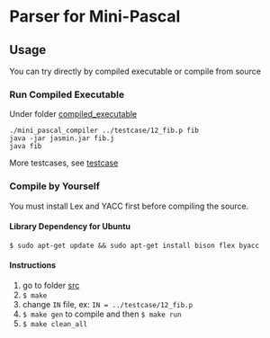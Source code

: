 # Parser for Mini-Pascal

## Usage
You can try directly by compiled executable or compile from source
### Run Compiled Executable
 Under folder [compiled_executable](compiled_executable)
```
./mini_pascal_compiler ../testcase/12_fib.p fib
java -jar jasmin.jar fib.j
java fib
```
More testcases, see [testcase](testcase)

### Compile by Yourself
You must install Lex and YACC first before compiling the source.
####  Library Dependency for Ubuntu
`$ sudo apt-get update && sudo apt-get install bison flex byacc`

#### Instructions
 1. go to folder [src](src)
 2. `$ make`
 3. change `IN` file, ex: `IN = ../testcase/12_fib.p`
 4. `$ make gen` to compile and then `$ make run`
 5. `$ make clean_all`
